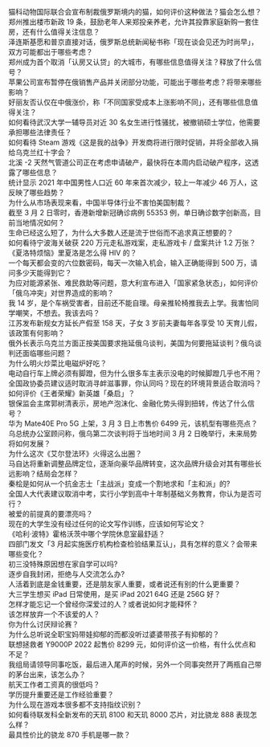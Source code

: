 猫科动物国际联合会宣布制裁俄罗斯境内的猫，如何评价这种做法？猫会怎么想？  
郑州推出楼市新政 19 条，鼓励老年人来郑投亲养老，允许其投靠家庭新购一套住房，还有什么值得关注信息？  
泽连斯基愿和普京直接对话，俄罗斯总统新闻秘书称「现在谈会见还为时尚早」，双方可能都出于哪些考虑？  
郑州成为首个取消「认房又认贷」的大城市，有哪些信息值得关注？释放了什么信号？  
苹果公司宣布暂停在俄销售产品并关闭部分功能，可能出于哪些考虑？将带来哪些影响？  
好丽友否认仅在中俄涨价，称「不同国家受成本上涨影响不同」，还有哪些信息值得关注？  
如何看待武汉大学一辅导员对近 30 名女生进行性骚扰，被撤销硕士学位，他需要承担哪些法律责任？  
如何看待 Steam 游戏《这是我的战争》开发商将进行限时促销，并将全部收入捐给乌克兰红十字会？  
北溪 -2 天然气管道公司正在考虑申请破产，最快将在本周内启动破产程序，这透露了哪些信息？  
统计显示 2021 年中国男性人口近 60 年来首次减少，较上一年减少 46 万人，这反映了哪些趋势？  
为什么从市场表现来看，中国半导体行业不害怕美国制裁？  
截至 3 月 2 日零时，香港新增新冠确诊病例 55353 例，单日确诊数字创新高，目前当地情况如何？  
生命已经这么短了，为什么大多数人还是流于世俗而不追求真正想要的？  
如何看待宁波海关破获 220 万元走私游戏案，走私游戏卡 / 盘案共计 1.2 万张？  
《夏洛特烦恼》里夏洛是怎么得 HIV 的？  
一个每天都会变的六位数密码，每天一次输入机会，输入正确能得到 500 万，请问多少天能得到它？  
为应对能源紧张、难民救助等问题，意大利宣布进入「国家紧急状态」，如何评价「俄乌冲突」对世界造成的影响？  
我 14 岁，是个车祸受害者，目前还不能自理。母亲推轮椅推我去上学。我害怕同学嘲笑，不想去。我该去吗？  
江苏发布新规女方延长产假至 158 天，子女 3 岁前夫妻每年各享受 10 天育儿假，该政策有何影响？  
俄外长表示乌克兰方面正按美国要求拖延俄乌谈判，美国为何要拖延谈判？俄乌谈判还面临哪些问题？  
为什么明火炒菜比电磁炉好吃？  
电动自行车上牌必须有脚蹬，但为什么很多车主表示没电的时候脚蹬几乎也不用？  
全国政协委员建议适时取消寻衅滋事罪，你认同吗？现在的环境背景适合取消吗？  
如何评价《王者荣耀》新英雄「桑启」？  
银保监会主席郭树清表示，房地产泡沫化、金融化势头得到扭转，传达了什么信号？  
华为 Mate40E Pro 5G 上架，3 月 3 日上市售价 6499 元，该机型有哪些亮点？  
乌总统办公室顾问称，俄乌第二次谈判将于当地时间 3 月 2 日晚举行，未来局势将如何发展？  
为什么这次《艾尔登法环》火得这么出圈？  
马自达将重新调整品牌定位，逐渐向豪华品牌转变，这次品牌升级会对其有哪些长远影响？结局会怎样？  
秦桧是如何从一个抗金志士「主战派」变成一个割地求和「主和派」的?  
全国人大代表建议取消中考，实行小学到高中十年制基础义务教育，你认为是否可行？  
被爱的前提真的要漂亮吗？  
现在的大学生没有经过任何的论文写作训练，应该如何写论文？  
《哈利·波特》霍格沃茨中哪个学院休息室最舒适？  
四部门发文「3 月起实施医疗机构检查检验结果互认」，具有怎样的意义？会带来哪些变化？  
初三没特殊原因想在家自学可以吗?  
逐步自我封闭，拒绝与人交流怎么办?  
人活着到底是金钱重要，还是朋友家人重要，或者说还有别的什么更重要？  
大三学生想买 iPad 日常使用，是买 iPad 2021 64G 还是 256G 好？  
怎样才能忘记一个曾经你深爱过的人？或者说如何才能释怀？  
该怎样放弃一个不该爱的人？  
你为什么讨厌辩论赛？  
为什么总听说全职宝妈带娃抑郁的而都没听过婆婆带孩子有抑郁的？  
联想拯救者 Y9000P 2022 起售价 8299 元，如何评价这一价格，有什么优点和不足？  
我组局请领导同事吃饭，最后进入尾声的时候，另外一个同事突然开了两瓶自己带的茅台出来，该怎么办？  
航天工作者工资真的很低吗？  
学历提升重要还是工作经验重要？  
为什么现在游戏本很多都不支持指纹识别？  
如何看待联发科全新发布的天玑 8100 和天玑 8000 芯片，对比骁龙 888 表现怎么样？  
最具性价比的骁龙 870 手机是哪一款？  
